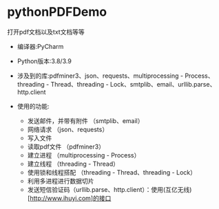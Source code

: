 # pythonPDFDemo
打开pdf文档以及txt文档等等

* 编译器:PyCharm

* Python版本:3.8/3.9

* 涉及到的库:pdfminer3、json、requests、multiprocessing - Process、threading - Thread、threading - Lock、smtplib、email、urllib.parse、http.client

* 使用的功能:

  - 发送邮件，并带有附件 （smtplib、email）
  - 网络请求 （json、requests）
  - 写入文件
  - 读取pdf文件 （pdfminer3）
  - 建立进程 （multiprocessing - Process）
  - 建立线程 （threading - Thread）
  - 使用锁和线程搭配 （threading - Thread、threading - Lock）
  - 利用多进程进行数据切片
  - 发送短信验证码（urllib.parse、http.client）：使用(互亿无线)[http://www.ihuyi.com]的接口
  
